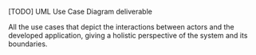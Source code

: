 [TODO] UML Use Case Diagram deliverable

All the use cases that depict the interactions between actors and the developed application, giving a holistic perspective of the system and its boundaries. 